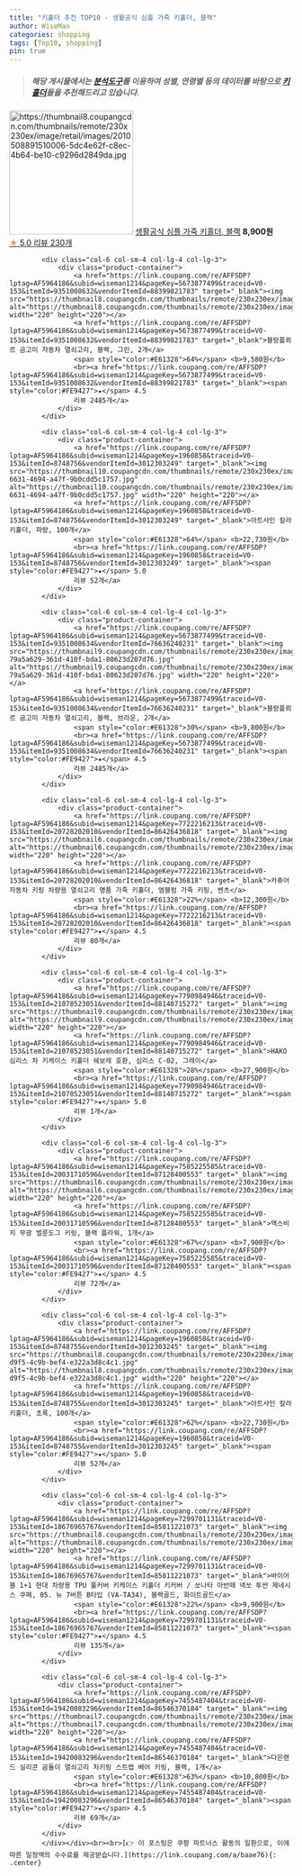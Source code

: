 ```yaml
---
title: "키홀더 추천 TOP10 - 생활공식 심플 가죽 키홀더, 블랙"
author: WiseMan
categories: shopping
tags: [Top10, shopping]
pin: true
---
```


> ##### 해당 게시물에서는 [**분석도구**](https://itemscout.io/)를 이용하여 **성별**, **연령별** 등의 데이터를 바탕으로 [**키홀더**](https://link.coupang.com/a/baae76)들을 추천해드리고 있습니다.
<div class="container"><div class="row">
            <div class="col-6 col-sm-4 col-lg-4 col-lg-3">
                <div class="product-container">
                    <a href="https://link.coupang.com/re/AFFSDP?lptag=AF5964186&subid=wiseman1214&pageKey=6947095141&traceid=V0-153&itemId=16865914053&vendorItemId=84044634436" target="_blank"><img src="https://thumbnail8.coupangcdn.com/thumbnails/remote/230x230ex/image/retail/images/2010508891510006-5dc4e62f-c8ec-4b64-be10-c9296d2849da.jpg" alt="https://thumbnail8.coupangcdn.com/thumbnails/remote/230x230ex/image/retail/images/2010508891510006-5dc4e62f-c8ec-4b64-be10-c9296d2849da.jpg" width="220" height="220"></a>
                    <a href="https://link.coupang.com/re/AFFSDP?lptag=AF5964186&subid=wiseman1214&pageKey=6947095141&traceid=V0-153&itemId=16865914053&vendorItemId=84044634436" target="_blank">생활공식 심플 가죽 키홀더, 블랙</a>
                    <span style="color:#E61328"></span> <b>8,900원</b>
                    <br><a href="https://link.coupang.com/re/AFFSDP?lptag=AF5964186&subid=wiseman1214&pageKey=6947095141&traceid=V0-153&itemId=16865914053&vendorItemId=84044634436" target="_blank"><span style="color:#FE9427">★</span> 5.0
                    리뷰 230개</a>
                </div>
            </div>
            
            <div class="col-6 col-sm-4 col-lg-4 col-lg-3">
                <div class="product-container">
                    <a href="https://link.coupang.com/re/AFFSDP?lptag=AF5964186&subid=wiseman1214&pageKey=5673877499&traceid=V0-153&itemId=9351008632&vendorItemId=88399821783" target="_blank"><img src="https://thumbnail8.coupangcdn.com/thumbnails/remote/230x230ex/image/vendor_inventory/02c7/ab4c0deb90602ac7621c0d1f87b111989f1c501b52d76dace8a3f42f7dcf.jpg" alt="https://thumbnail8.coupangcdn.com/thumbnails/remote/230x230ex/image/vendor_inventory/02c7/ab4c0deb90602ac7621c0d1f87b111989f1c501b52d76dace8a3f42f7dcf.jpg" width="220" height="220"></a>
                    <a href="https://link.coupang.com/re/AFFSDP?lptag=AF5964186&subid=wiseman1214&pageKey=5673877499&traceid=V0-153&itemId=9351008632&vendorItemId=88399821783" target="_blank">블랑플뢰르 곰고미 자동차 열쇠고리, 블랙, 그린, 2개</a>
                    <span style="color:#E61328">64%</span> <b>9,580원</b>
                    <br><a href="https://link.coupang.com/re/AFFSDP?lptag=AF5964186&subid=wiseman1214&pageKey=5673877499&traceid=V0-153&itemId=9351008632&vendorItemId=88399821783" target="_blank"><span style="color:#FE9427">★</span> 4.5
                    리뷰 2485개</a>
                </div>
            </div>
            
            <div class="col-6 col-sm-4 col-lg-4 col-lg-3">
                <div class="product-container">
                    <a href="https://link.coupang.com/re/AFFSDP?lptag=AF5964186&subid=wiseman1214&pageKey=1960858&traceid=V0-153&itemId=8748756&vendorItemId=3012303249" target="_blank"><img src="https://thumbnail10.coupangcdn.com/thumbnails/remote/230x230ex/image/retail/images/2016/02/12/19/0/abc82b40-6631-4694-a47f-9b0cdd5c1757.jpg" alt="https://thumbnail10.coupangcdn.com/thumbnails/remote/230x230ex/image/retail/images/2016/02/12/19/0/abc82b40-6631-4694-a47f-9b0cdd5c1757.jpg" width="220" height="220"></a>
                    <a href="https://link.coupang.com/re/AFFSDP?lptag=AF5964186&subid=wiseman1214&pageKey=1960858&traceid=V0-153&itemId=8748756&vendorItemId=3012303249" target="_blank">아트사인 칼라키홀더, 파랑, 100개</a>
                    <span style="color:#E61328">64%</span> <b>22,730원</b>
                    <br><a href="https://link.coupang.com/re/AFFSDP?lptag=AF5964186&subid=wiseman1214&pageKey=1960858&traceid=V0-153&itemId=8748756&vendorItemId=3012303249" target="_blank"><span style="color:#FE9427">★</span> 5.0
                    리뷰 52개</a>
                </div>
            </div>
            
            <div class="col-6 col-sm-4 col-lg-4 col-lg-3">
                <div class="product-container">
                    <a href="https://link.coupang.com/re/AFFSDP?lptag=AF5964186&subid=wiseman1214&pageKey=5673877499&traceid=V0-153&itemId=9351008634&vendorItemId=76636240231" target="_blank"><img src="https://thumbnail9.coupangcdn.com/thumbnails/remote/230x230ex/image/retail/images/3665342643006972-79a5a629-361d-410f-bda1-80623d207d76.jpg" alt="https://thumbnail9.coupangcdn.com/thumbnails/remote/230x230ex/image/retail/images/3665342643006972-79a5a629-361d-410f-bda1-80623d207d76.jpg" width="220" height="220"></a>
                    <a href="https://link.coupang.com/re/AFFSDP?lptag=AF5964186&subid=wiseman1214&pageKey=5673877499&traceid=V0-153&itemId=9351008634&vendorItemId=76636240231" target="_blank">블랑플뢰르 곰고미 자동차 열쇠고리, 블랙, 브라운, 2개</a>
                    <span style="color:#E61328">30%</span> <b>9,800원</b>
                    <br><a href="https://link.coupang.com/re/AFFSDP?lptag=AF5964186&subid=wiseman1214&pageKey=5673877499&traceid=V0-153&itemId=9351008634&vendorItemId=76636240231" target="_blank"><span style="color:#FE9427">★</span> 4.5
                    리뷰 2485개</a>
                </div>
            </div>
            
            <div class="col-6 col-sm-4 col-lg-4 col-lg-3">
                <div class="product-container">
                    <a href="https://link.coupang.com/re/AFFSDP?lptag=AF5964186&subid=wiseman1214&pageKey=7722216213&traceid=V0-153&itemId=20728202010&vendorItemId=86426436818" target="_blank"><img src="https://thumbnail6.coupangcdn.com/thumbnails/remote/230x230ex/image/vendor_inventory/524b/dde203b850307a4b07a094e792b7282faceb40074eb7b54d2b99bfb14015.jpg" alt="https://thumbnail6.coupangcdn.com/thumbnails/remote/230x230ex/image/vendor_inventory/524b/dde203b850307a4b07a094e792b7282faceb40074eb7b54d2b99bfb14015.jpg" width="220" height="220"></a>
                    <a href="https://link.coupang.com/re/AFFSDP?lptag=AF5964186&subid=wiseman1214&pageKey=7722216213&traceid=V0-153&itemId=20728202010&vendorItemId=86426436818" target="_blank">카퓨어 자동차 키링 차량용 열쇠고리 명품 가죽 키홀더, 엠블럼 가죽 키링, 벤츠</a>
                    <span style="color:#E61328">22%</span> <b>12,300원</b>
                    <br><a href="https://link.coupang.com/re/AFFSDP?lptag=AF5964186&subid=wiseman1214&pageKey=7722216213&traceid=V0-153&itemId=20728202010&vendorItemId=86426436818" target="_blank"><span style="color:#FE9427">★</span> 4.5
                    리뷰 80개</a>
                </div>
            </div>
            
            <div class="col-6 col-sm-4 col-lg-4 col-lg-3">
                <div class="product-container">
                    <a href="https://link.coupang.com/re/AFFSDP?lptag=AF5964186&subid=wiseman1214&pageKey=7790984946&traceid=V0-153&itemId=21078523051&vendorItemId=88140715272" target="_blank"><img src="https://thumbnail9.coupangcdn.com/thumbnails/remote/230x230ex/image/vendor_inventory/f7aa/2615d0ac1add075dbc0277695ab2d275f634d8e24293afd02fed2f7cbcec.jpg" alt="https://thumbnail9.coupangcdn.com/thumbnails/remote/230x230ex/image/vendor_inventory/f7aa/2615d0ac1add075dbc0277695ab2d275f634d8e24293afd02fed2f7cbcec.jpg" width="220" height="220"></a>
                    <a href="https://link.coupang.com/re/AFFSDP?lptag=AF5964186&subid=wiseman1214&pageKey=7790984946&traceid=V0-153&itemId=21078523051&vendorItemId=88140715272" target="_blank">HAKO 심리스 차 키케이스 키홀더 쉐보레 호환, 심리스 C-02, 그레이</a>
                    <span style="color:#E61328">28%</span> <b>27,900원</b>
                    <br><a href="https://link.coupang.com/re/AFFSDP?lptag=AF5964186&subid=wiseman1214&pageKey=7790984946&traceid=V0-153&itemId=21078523051&vendorItemId=88140715272" target="_blank"><span style="color:#FE9427">★</span> 5.0
                    리뷰 1개</a>
                </div>
            </div>
            
            <div class="col-6 col-sm-4 col-lg-4 col-lg-3">
                <div class="product-container">
                    <a href="https://link.coupang.com/re/AFFSDP?lptag=AF5964186&subid=wiseman1214&pageKey=7585225585&traceid=V0-153&itemId=20031710596&vendorItemId=87128400553" target="_blank"><img src="https://thumbnail6.coupangcdn.com/thumbnails/remote/230x230ex/image/vendor_inventory/9f3d/4c65f4c1f70d3017c89f0f8f0d0b50dca4ca474d2ffbf9dffb6444287603.jpg" alt="https://thumbnail6.coupangcdn.com/thumbnails/remote/230x230ex/image/vendor_inventory/9f3d/4c65f4c1f70d3017c89f0f8f0d0b50dca4ca474d2ffbf9dffb6444287603.jpg" width="220" height="220"></a>
                    <a href="https://link.coupang.com/re/AFFSDP?lptag=AF5964186&subid=wiseman1214&pageKey=7585225585&traceid=V0-153&itemId=20031710596&vendorItemId=87128400553" target="_blank">엑스비지 무광 벌룬도그 키링, 블랙 플라워, 1개</a>
                    <span style="color:#E61328">67%</span> <b>7,900원</b>
                    <br><a href="https://link.coupang.com/re/AFFSDP?lptag=AF5964186&subid=wiseman1214&pageKey=7585225585&traceid=V0-153&itemId=20031710596&vendorItemId=87128400553" target="_blank"><span style="color:#FE9427">★</span> 4.5
                    리뷰 72개</a>
                </div>
            </div>
            
            <div class="col-6 col-sm-4 col-lg-4 col-lg-3">
                <div class="product-container">
                    <a href="https://link.coupang.com/re/AFFSDP?lptag=AF5964186&subid=wiseman1214&pageKey=1960858&traceid=V0-153&itemId=8748755&vendorItemId=3012303245" target="_blank"><img src="https://thumbnail8.coupangcdn.com/thumbnails/remote/230x230ex/image/retail/images/2016/02/12/19/7/65d35129-d9f5-4c9b-bef4-e322a3d8c4c1.jpg" alt="https://thumbnail8.coupangcdn.com/thumbnails/remote/230x230ex/image/retail/images/2016/02/12/19/7/65d35129-d9f5-4c9b-bef4-e322a3d8c4c1.jpg" width="220" height="220"></a>
                    <a href="https://link.coupang.com/re/AFFSDP?lptag=AF5964186&subid=wiseman1214&pageKey=1960858&traceid=V0-153&itemId=8748755&vendorItemId=3012303245" target="_blank">아트사인 칼라키홀더, 초록, 100개</a>
                    <span style="color:#E61328">62%</span> <b>22,730원</b>
                    <br><a href="https://link.coupang.com/re/AFFSDP?lptag=AF5964186&subid=wiseman1214&pageKey=1960858&traceid=V0-153&itemId=8748755&vendorItemId=3012303245" target="_blank"><span style="color:#FE9427">★</span> 5.0
                    리뷰 52개</a>
                </div>
            </div>
            
            <div class="col-6 col-sm-4 col-lg-4 col-lg-3">
                <div class="product-container">
                    <a href="https://link.coupang.com/re/AFFSDP?lptag=AF5964186&subid=wiseman1214&pageKey=7299701131&traceid=V0-153&itemId=18676965767&vendorItemId=85811221073" target="_blank"><img src="https://thumbnail8.coupangcdn.com/thumbnails/remote/230x230ex/image/vendor_inventory/53ef/4efb827f0e396483dc41fe07183d41d9fd696f253fb07b74e8429fba5781.png" alt="https://thumbnail8.coupangcdn.com/thumbnails/remote/230x230ex/image/vendor_inventory/53ef/4efb827f0e396483dc41fe07183d41d9fd696f253fb07b74e8429fba5781.png" width="220" height="220"></a>
                    <a href="https://link.coupang.com/re/AFFSDP?lptag=AF5964186&subid=wiseman1214&pageKey=7299701131&traceid=V0-153&itemId=18676965767&vendorItemId=85811221073" target="_blank">바이어블 1+1 현대 차량용 TPU 풀커버 키케이스 키홀더 키커버 / 쏘나타 아반떼 넥쏘 투싼 제네시스 쿠페, 05. 뉴 7버튼 B타입 (VA-TA34), 블랙골드, 화이트골드</a>
                    <span style="color:#E61328">22%</span> <b>9,900원</b>
                    <br><a href="https://link.coupang.com/re/AFFSDP?lptag=AF5964186&subid=wiseman1214&pageKey=7299701131&traceid=V0-153&itemId=18676965767&vendorItemId=85811221073" target="_blank"><span style="color:#FE9427">★</span> 4.5
                    리뷰 135개</a>
                </div>
            </div>
            
            <div class="col-6 col-sm-4 col-lg-4 col-lg-3">
                <div class="product-container">
                    <a href="https://link.coupang.com/re/AFFSDP?lptag=AF5964186&subid=wiseman1214&pageKey=7455487404&traceid=V0-153&itemId=19420083296&vendorItemId=86546370184" target="_blank"><img src="https://thumbnail7.coupangcdn.com/thumbnails/remote/230x230ex/image/vendor_inventory/6d8f/21dfcb0da7a7e7bcdc43ee7586dba4c00dd31e54bfd4c8e9e568c0a3641a.png" alt="https://thumbnail7.coupangcdn.com/thumbnails/remote/230x230ex/image/vendor_inventory/6d8f/21dfcb0da7a7e7bcdc43ee7586dba4c00dd31e54bfd4c8e9e568c0a3641a.png" width="220" height="220"></a>
                    <a href="https://link.coupang.com/re/AFFSDP?lptag=AF5964186&subid=wiseman1214&pageKey=7455487404&traceid=V0-153&itemId=19420083296&vendorItemId=86546370184" target="_blank">다은랜드 실리콘 곰돌이 열쇠고리 차키링 스트랩 베어 키링, 블랙, 1개</a>
                    <span style="color:#E61328">63%</span> <b>10,800원</b>
                    <br><a href="https://link.coupang.com/re/AFFSDP?lptag=AF5964186&subid=wiseman1214&pageKey=7455487404&traceid=V0-153&itemId=19420083296&vendorItemId=86546370184" target="_blank"><span style="color:#FE9427">★</span> 4.5
                    리뷰 69개</a>
                </div>
            </div>
            </div></div><br><br>[👉 이 포스팅은 쿠팡 파트너스 활동의 일환으로, 이에 따른 일정액의 수수료를 제공받습니다.](https://link.coupang.com/a/baae76){: .center}